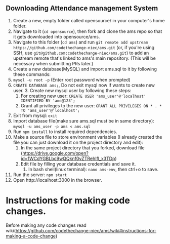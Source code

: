 ## Downloading Attendance management System

1. Create a new, empty folder called opensource/ in your computer's home folder.
2. Navigate to it (`cd opensource`), then fork and clone the ams repo so that it gets downloaded into opensource/ams.
3. Navigate to this folder (`cd ams`) and run `git remote add upstream https://github.com/codethechange-niec/ams.git` (or, if you're using SSH, use `git@github.com:codethechange-niec/ams.git`) to add an upstream remote that's linked to ams's main repository. (This will be necessary when submitting PRs later.)
4. Create a new database(MySQL) and import ams.sql to it by following these commands:
  1. `mysql -u root -p` (Enter root password when prompted)
  2. `CREATE DATABASE ams;`, Do not exit mysql now if wants to create new user.
	3. Create new mysql user by following these steps:
	  1. For creating new user: `CREATE USER 'ams_user'@'localhost' IDENTIFIED BY 'ams@123';`
		2. Grant all privileges to the new user: `GRANT ALL PRIVILEGES ON * . * TO 'ams_user'@'localhost';`
  4. Exit from mysql: `exit`
  5. Import database file(make sure ams.sql must be in same directory): `mysql -u ams_user -p ams < ams.sql`
5. Run `npm install` to install required dependencies.
6. Make a source file to store environment variables (I already created the file you can just download it on the project directory and edit):
	1. In the same project directory that you forked, download file (https://drive.google.com/open?id=1WCdYGBLbc9wQQknf0vZTRehIfl_x3TDp)
	2. Edit file by filling your database credentials and save it.
		1. In bash shell(linux terminal): `nano ams-env`, then ctrl+o to save.
6. Run the server: `npm start`
7. Open http://localhost:3000 in the browser.

# Instructions for making code changes.

Before making any code changes read wiki(https://github.com/codethechange-niec/ams/wiki#instructions-for-making-a-code-change)


